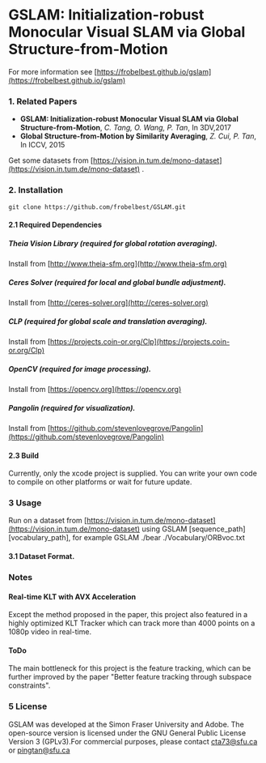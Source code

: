 # GSLAM: Initialization-robust Monocular Visual SLAM via Global Structure-from-Motion

For more information see
[https://frobelbest.github.io/gslam](https://frobelbest.github.io/gslam)

### 1. Related Papers
* **GSLAM: Initialization-robust Monocular Visual SLAM via Global Structure-from-Motion**, *C. Tang, O. Wang, P. Tan*, In 3DV,2017
* **Global Structure-from-Motion by Similarity Averaging**, *Z. Cui, P. Tan*, In ICCV, 2015

Get some datasets from [https://vision.in.tum.de/mono-dataset](https://vision.in.tum.de/mono-dataset) .

### 2. Installation

	git clone https://github.com/frobelbest/GSLAM.git

#### 2.1 Required Dependencies

##### Theia Vision Library (required for global rotation averaging).
Install from [http://www.theia-sfm.org](http://www.theia-sfm.org)
##### Ceres Solver (required for local and global bundle adjustment).
Install from [http://ceres-solver.org](http://ceres-solver.org)
##### CLP (required for global scale and translation averaging).
Install from [https://projects.coin-or.org/Clp](https://projects.coin-or.org/Clp)
##### OpenCV (required for image processing).
Install from [https://opencv.org](https://opencv.org)
##### Pangolin (required for visualization).
Install from [https://github.com/stevenlovegrove/Pangolin](https://github.com/stevenlovegrove/Pangolin)

#### 2.3 Build
Currently, only the xcode project is supplied. You can write your own code to compile on other platforms or wait for future update.

### 3 Usage
Run on a dataset from [https://vision.in.tum.de/mono-dataset](https://vision.in.tum.de/mono-dataset) using
GSLAM [sequence_path] [vocabulary_path], for example  GSLAM ./bear ./Vocabulary/ORBvoc.txt

#### 3.1 Dataset Format.


### Notes

#### Real-time KLT with AVX Acceleration
Except the method proposed in the paper, this project also featured in a highly optimized KLT Tracker which can track more than 4000 points on a 1080p video in real-time.

#### ToDo
The main bottleneck for this project is the feature tracking, which can be further improved by the paper "Better feature tracking through subspace constraints".

### 5 License
GSLAM was developed at the Simon Fraser University and Adobe.
The open-source version is licensed under the GNU General Public License
Version 3 (GPLv3).For commercial purposes, please contact [cta73@sfu.ca](cta73@sfu.ca) or [pingtan@sfu.ca](pingtan@sfu.ca)
